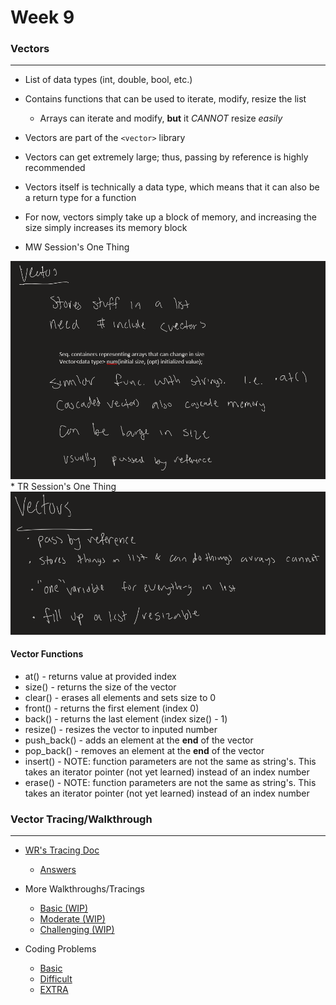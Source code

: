 # Week 9

### Vectors
---
* List of data types (int, double, bool, etc.)
* Contains functions that can be used to iterate, modify, resize the list
    * Arrays can iterate and modify, **but** it *CANNOT* resize *easily*
* Vectors are part of the `<vector>` library
* Vectors can get extremely large; thus, passing by reference is highly recommended
* Vectors itself is technically a data type, which means that it can also be a return type for a function
* For now, vectors simply take up a block of memory, and increasing the size simply increases its memory block

* MW Session's One Thing
<img src="Images/V_8_28.png">
* TR Session's One Thing
<img src="Images/V_8_29.png">

#### Vector Functions
* at() - returns value at provided index
* size() - returns the size of the vector
* clear() - erases all elements and sets size to 0
* front() - returns the first element (index 0)
* back() - returns the last element (index size() - 1)
* resize() - resizes the vector to inputed number 
* push_back() - adds an element at the **end** of the vector
* pop_back() - removes an element at the **end** of the vector
* insert() - NOTE: function parameters are not the same as string's. This takes an iterator pointer (not yet learned) instead of an index number
* erase() - NOTE: function parameters are not the same as string's. This takes an iterator pointer (not yet learned) instead of an index number

### Vector Tracing/Walkthrough
---
* [WR's Tracing Doc](https://docs.google.com/document/d/10EZhO_22l2hLcbMx9_jCys77uz33TWRrR861aPMHKkk/edit?usp=sharing)
    * [Answers](https://repl.it/@PikaSannnnn/Vector-Tracing#main.cpp)

* More Walkthroughs/Tracings
    * [Basic (WIP)]()
    * [Moderate (WIP)]()
    * [Challenging (WIP)]()

* Coding Problems
    * [Basic](https://repl.it/@PikaSannnnn/W9b#main.cpp)
    * [Difficult](https://repl.it/@PikaSannnnn/W9d#main.cpp)
    * [EXTRA](https://repl.it/@PikaSannnnn/W9e#main.cpp)